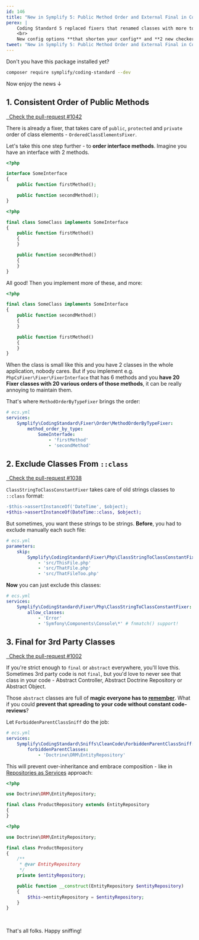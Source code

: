 ```yaml
---
id: 146
title: "New in Symplify 5: Public Method Order and External Final in CodingStandard"
perex: |
    Coding Standard 5 replaced fixers that renamed classes with more tolerant sniffs. What else is there?
    <br>
    New config options **that shorten your config** and **2 new checkers to keep your code in order**.
tweet: "New in Symplify 5: Public Method Order and External Final in CodingStandard     #php #git #split #easy"
---
```


Don't you have this package installed yet?

```bash
composer require symplify/coding-standard --dev
```

Now enjoy the news ↓

## 1. Consistent Order of Public Methods

<a href="https://github.com/Symplify/Symplify/pull/1042" class="btn btn-dark btn-sm mb-3 mt-2">
    <em class="fab fa-github"></em>
    &nbsp;
    Check the pull-request #1042
</a>

There is already a fixer, that takes care of `public`, `protected` and `private` order of class elements - `OrderedClassElementsFixer`.

Let's take this one step further - to **order interface methods**. Imagine you have an interface with 2 methods.

```php
<?php

interface SomeInterface
{
    public function firstMethod();

    public function secondMethod();
}
```

```php
<?php

final class SomeClass implements SomeInterface
{
    public function firstMethod()
    {
    }

    public function secondMethod()
    {
    }
}
```

All good! Then you implement more of these, and more:

```php
<?php

final class SomeClass implements SomeInterface
{
    public function secondMethod()
    {
    }

    public function firstMethod()
    {
    }
}
```

When the class is small like this and you have 2 classes in the whole application, nobody cares. But if you implement e.g. `PhpCsFixer\Fixer\FixerInterface` that has 6 methods and you **have 20 Fixer classes with 20 various orders of those methods**, it can be really annoying to maintain them.

That's where `MethodOrderByTypeFixer` brings the order:

```yaml
# ecs.yml
services:
    Symplify\CodingStandard\Fixer\Order\MethodOrderByTypeFixer:
        method_order_by_type:
            SomeInterfade:
                - 'firstMethod'
                - 'secondMethod'
```

## 2. Exclude Classes From `::class`

<a href="https://github.com/Symplify/Symplify/pull/1038/files#diff-5bab0be1e11c555c36f4bf5bdd9dc645" class="btn btn-dark btn-sm mb-3 mt-2">
    <em class="fab fa-github"></em>
    &nbsp;
    Check the pull-request #1038
</a>

`ClassStringToClassConstantFixer` takes care of old strings classes to `::class` format:

```diff
-$this->assertInstanceOf('DateTime', $object);
+$this->assertInstanceOf(DateTime::class, $object);
```

But sometimes, you want these strings to be strings. **Before**, you had to exclude manually each such file:

```yaml
# ecs.yml
parameters:
    skip:
        Symplify\CodingStandard\Fixer\Php\ClassStringToClassConstantFixer:
            - 'src/ThisFile.php'
            - 'src/ThatFile.php'
            - 'src/ThatFileToo.php'
```

**Now** you can just exclude this classes:

```yaml
# ecs.yml
services:
    Symplify\CodingStandard\Fixer\Php\ClassStringToClassConstantFixer:
        allow_classes:
            - 'Error'
            - 'Symfony\Components\Console\*' # fnmatch() support!
```

## 3. Final for 3rd Party Classes

<a href="https://github.com/Symplify/Symplify/pull/1002/files#diff-692c4ab6d70c963f110e005dbbc800c9" class="btn btn-dark btn-sm mb-3 mt-2">
    <em class="fab fa-github"></em>
    &nbsp;
    Check the pull-request #1002
</a>

If you're strict enough to `final` or `abstract` everywhere, you'll love this. Sometimes 3rd party code is not `final`, but you'd love to never see that class in your code - Abstract Controller, Abstract Doctrine Repository or Abstract Object.

Those `abstract` classes are full of **magic everyone has to [remember](/blog/2018/08/27/why-and-how-to-avoid-the-memory-lock/)**. What if you could **prevent that spreading to your code without constant code-reviews**?

Let `ForbiddenParentClassSniff` do the job:

```yaml
# ecs.yml
services:
    Symplify\CodingStandard\Sniffs\CleanCode\ForbiddenParentClassSniff:
        forbiddenParentClasses:
            - 'Doctrine\ORM\EntityRepository'
```

This will prevent over-inheritance and embrace composition - like in [Repositories as Services](/blog/2017/10/16/how-to-use-repository-with-doctrine-as-service-in-symfony/) approach:

<em class="fas fa-fw fa-times text-danger fa-lg"></em>

```php
<?php

use Doctrine\ORM\EntityRepository;

final class ProductRepository extends EntityRepository
{
}
```

<em class="fas fa-fw fa-check text-success fa-lg"></em>

```php
<?php

use Doctrine\ORM\EntityRepository;

final class ProductRepository
{
    /**
     * @var EntityRepository
     */
    private $entityRepository;

    public function __construct(EntityRepository $entityRepository)
    {
        $this->entityRepository = $entityRepository;
    }
}
```


<br>

That's all folks. Happy sniffing!
